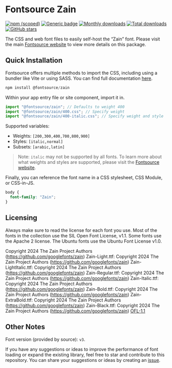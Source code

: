 # Fontsource Zain

[![npm (scoped)](https://img.shields.io/npm/v/@fontsource/zain?color=brightgreen)](https://www.npmjs.com/package/@fontsource/zain) [![Generic badge](https://img.shields.io/badge/fontsource-passing-brightgreen)](https://github.com/fontsource/fontsource) [![Monthly downloads](https://badgen.net/npm/dm/@fontsource/zain)](https://github.com/fontsource/fontsource) [![Total downloads](https://badgen.net/npm/dt/@fontsource/zain)](https://github.com/fontsource/fontsource) [![GitHub stars](https://img.shields.io/github/stars/fontsource/fontsource.svg?style=social&label=Star)](https://github.com/fontsource/fontsource/stargazers)

The CSS and web font files to easily self-host the “Zain” font. Please visit the main [Fontsource website](https://fontsource.org/fonts/zain) to view more details on this package.

## Quick Installation

Fontsource offers multiple methods to import the CSS, including using a bundler like Vite or using SASS. You can find full documentation [here](https://fontsource.org/docs/getting-started/introduction).

```javascript
npm install @fontsource/zain
```

Within your app entry file or site component, import it in.

```javascript
import "@fontsource/zain"; // Defaults to weight 400
import "@fontsource/zain/400.css"; // Specify weight
import "@fontsource/zain/400-italic.css"; // Specify weight and style
```

Supported variables:
- Weights: `[200,300,400,700,800,900]`
- Styles: `[italic,normal]`
- Subsets: `[arabic,latin]`

> Note: `italic` may not be supported by all fonts. To learn more about what weights and styles are supported, please visit the [Fontsource website](https://fontsource.org/fonts/zain).

Finally, you can reference the font name in a CSS stylesheet, CSS Module, or CSS-in-JS.

```css
body {
  font-family: "Zain";
}
```

## Licensing
Always make sure to read the license for each font you use. Most of the fonts in the collection use the SIL Open Font License, v1.1. Some fonts use the Apache 2 license. The Ubuntu fonts use the Ubuntu Font License v1.0.

Copyright 2024 The Zain Project Authors (https://github.com/googlefonts/zain) Zain-Light.ttf: Copyright 2024 The Zain Project Authors (https://github.com/googlefonts/zain) Zain-LightItalic.ttf: Copyright 2024 The Zain Project Authors (https://github.com/googlefonts/zain) Zain-Regular.ttf: Copyright 2024 The Zain Project Authors (https://github.com/googlefonts/zain) Zain-Italic.ttf: Copyright 2024 The Zain Project Authors (https://github.com/googlefonts/zain) Zain-Bold.ttf: Copyright 2024 The Zain Project Authors (https://github.com/googlefonts/zain) Zain-ExtraBold.ttf: Copyright 2024 The Zain Project Authors (https://github.com/googlefonts/zain) Zain-Black.ttf: Copyright 2024 The Zain Project Authors (https://github.com/googlefonts/zain)
[OFL-1.1](https://openfontlicense.org)

## Other Notes
Font version (provided by source): `v3`.

If you have any suggestions or ideas to improve the performance of font loading or expand the existing library, feel free to star and contribute to this repository. You can share your suggestions or ideas by creating an [issue](https://github.com/fontsource/fontsource/issues).